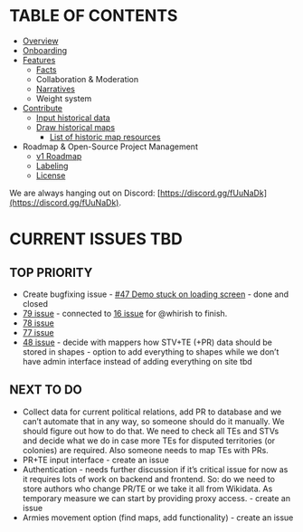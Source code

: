 # TABLE OF CONTENTS

- [Overview](project/overview.md)
- [Onboarding](project/onboarding.md)
- [Features](project/features.md)
  - [Facts](project/facts.md)
  - Collaboration & Moderation
  - [Narratives](project/narratives.md)
  - Weight system
- [Contribute](./contribute/index.md)
  - [Input historical data](./contribute/input_historical_data.md)
  - [Draw historical maps](./contribute/draw_historical_maps.md)
    - [List of historic map resources](https://docs.google.com/document/d/16VRnTbky9e9FsBZ9H9JlnpvoaQQbquDte8APCQQ8cS8/edit)
- Roadmap & Open-Source Project Management
  - [v1 Roadmap](./project/v1_roadmap.md)
  - [Labeling](./project/labeling.md)
  - [License](./project/licenses.md)

We are always hanging out on Discord: [https://discord.gg/fUuNaDk](https://discord.gg/fUuNaDk).

# CURRENT ISSUES TBD

## TOP PRIORITY

- Create bugfixing issue - [#47 Demo stuck on loading screen](https://github.com/chronhq/frontend/issues/47) - done and closed
- [79 issue](https://github.com/chronhq/backend/issues/79) - connected to [16 issue](https://github.com/chronhq/microservices/issues/16) for @whirish to finish.
- [78 issue](https://github.com/chronhq/backend/issues/78)
- [77 issue](https://github.com/chronhq/backend/issues/77)
- [48 issue](https://github.com/chronhq/backend/issues/48) - decide with mappers how STV+TE (+PR) data should be stored in shapes - option to add everything to shapes while we don’t have admin interface instead of adding everything on site tbd

## NEXT TO DO

- Collect data for current political relations, add PR to database and we can’t automate that in any way, so someone should do it manually. We should figure out how to do that. We need to check all TEs and STVs and decide what we do in case more TEs for disputed territories (or colonies) are required. Also someone needs to map TEs with PRs. 
- PR+TE input interface - create an issue
- Authentication - needs further discussion if it’s critical issue for now as it requires lots of work on backend and frontend. So: do we need to store authors who change PR/TE or we take it all from Wikidata. As temporary measure we can start by providing proxy access. - create an issue
- Armies movement option (find maps, add functionality) - create an issue
